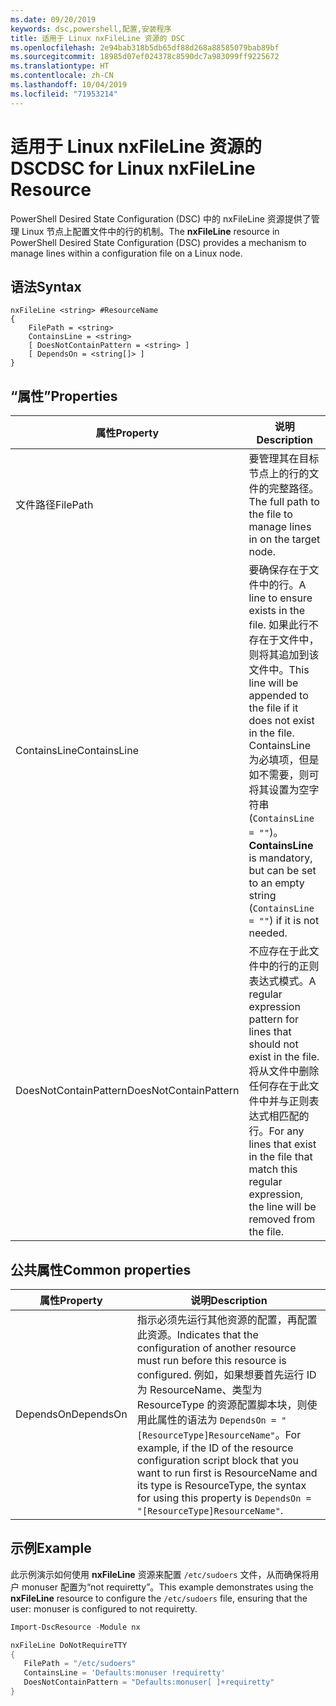 ```yaml
---
ms.date: 09/20/2019
keywords: dsc,powershell,配置,安装程序
title: 适用于 Linux nxFileLine 资源的 DSC
ms.openlocfilehash: 2e94bab318b5db65df88d268a88585079bab89bf
ms.sourcegitcommit: 18985d07ef024378c8590dc7a983099ff9225672
ms.translationtype: HT
ms.contentlocale: zh-CN
ms.lasthandoff: 10/04/2019
ms.locfileid: "71953214"
---
```

# <a name="dsc-for-linux-nxfileline-resource"></a><span data-ttu-id="14d92-103">适用于 Linux nxFileLine 资源的 DSC</span><span class="sxs-lookup"><span data-stu-id="14d92-103">DSC for Linux nxFileLine Resource</span></span>

<span data-ttu-id="14d92-104">PowerShell Desired State Configuration (DSC) 中的 nxFileLine  资源提供了管理 Linux 节点上配置文件中的行的机制。</span><span class="sxs-lookup"><span data-stu-id="14d92-104">The **nxFileLine** resource in PowerShell Desired State Configuration (DSC) provides a mechanism to manage lines within a configuration file on a Linux node.</span></span>

## <a name="syntax"></a><span data-ttu-id="14d92-105">语法</span><span class="sxs-lookup"><span data-stu-id="14d92-105">Syntax</span></span>

```Syntax
nxFileLine <string> #ResourceName
{
    FilePath = <string>
    ContainsLine = <string>
    [ DoesNotContainPattern = <string> ]
    [ DependsOn = <string[]> ]
}
```

## <a name="properties"></a><span data-ttu-id="14d92-106">“属性”</span><span class="sxs-lookup"><span data-stu-id="14d92-106">Properties</span></span>

|<span data-ttu-id="14d92-107">属性</span><span class="sxs-lookup"><span data-stu-id="14d92-107">Property</span></span> |<span data-ttu-id="14d92-108">说明</span><span class="sxs-lookup"><span data-stu-id="14d92-108">Description</span></span> |
|---|---|
|<span data-ttu-id="14d92-109">文件路径</span><span class="sxs-lookup"><span data-stu-id="14d92-109">FilePath</span></span> |<span data-ttu-id="14d92-110">要管理其在目标节点上的行的文件的完整路径。</span><span class="sxs-lookup"><span data-stu-id="14d92-110">The full path to the file to manage lines in on the target node.</span></span> |
|<span data-ttu-id="14d92-111">ContainsLine</span><span class="sxs-lookup"><span data-stu-id="14d92-111">ContainsLine</span></span> |<span data-ttu-id="14d92-112">要确保存在于文件中的行。</span><span class="sxs-lookup"><span data-stu-id="14d92-112">A line to ensure exists in the file.</span></span> <span data-ttu-id="14d92-113">如果此行不存在于文件中，则将其追加到该文件中。</span><span class="sxs-lookup"><span data-stu-id="14d92-113">This line will be appended to the file if it does not exist in the file.</span></span> <span data-ttu-id="14d92-114">ContainsLine  为必填项，但是如不需要，则可将其设置为空字符串 (`ContainsLine = ""`)。</span><span class="sxs-lookup"><span data-stu-id="14d92-114">**ContainsLine** is mandatory, but can be set to an empty string (`ContainsLine = ""`) if it is not needed.</span></span> |
|<span data-ttu-id="14d92-115">DoesNotContainPattern</span><span class="sxs-lookup"><span data-stu-id="14d92-115">DoesNotContainPattern</span></span> |<span data-ttu-id="14d92-116">不应存在于此文件中的行的正则表达式模式。</span><span class="sxs-lookup"><span data-stu-id="14d92-116">A regular expression pattern for lines that should not exist in the file.</span></span> <span data-ttu-id="14d92-117">将从文件中删除任何存在于此文件中并与正则表达式相匹配的行。</span><span class="sxs-lookup"><span data-stu-id="14d92-117">For any lines that exist in the file that match this regular expression, the line will be removed from the file.</span></span> |

## <a name="common-properties"></a><span data-ttu-id="14d92-118">公共属性</span><span class="sxs-lookup"><span data-stu-id="14d92-118">Common properties</span></span>

|<span data-ttu-id="14d92-119">属性</span><span class="sxs-lookup"><span data-stu-id="14d92-119">Property</span></span> |<span data-ttu-id="14d92-120">说明</span><span class="sxs-lookup"><span data-stu-id="14d92-120">Description</span></span> |
|---|---|
|<span data-ttu-id="14d92-121">DependsOn</span><span class="sxs-lookup"><span data-stu-id="14d92-121">DependsOn</span></span> |<span data-ttu-id="14d92-122">指示必须先运行其他资源的配置，再配置此资源。</span><span class="sxs-lookup"><span data-stu-id="14d92-122">Indicates that the configuration of another resource must run before this resource is configured.</span></span> <span data-ttu-id="14d92-123">例如，如果想要首先运行 ID 为 ResourceName、类型为 ResourceType 的资源配置脚本块，则使用此属性的语法为 `DependsOn = "[ResourceType]ResourceName"`。</span><span class="sxs-lookup"><span data-stu-id="14d92-123">For example, if the ID of the resource configuration script block that you want to run first is ResourceName and its type is ResourceType, the syntax for using this property is `DependsOn = "[ResourceType]ResourceName"`.</span></span> |

## <a name="example"></a><span data-ttu-id="14d92-124">示例</span><span class="sxs-lookup"><span data-stu-id="14d92-124">Example</span></span>

<span data-ttu-id="14d92-125">此示例演示如何使用 **nxFileLine** 资源来配置 `/etc/sudoers` 文件，从而确保将用户 monuser 配置为“not requiretty”。</span><span class="sxs-lookup"><span data-stu-id="14d92-125">This example demonstrates using the **nxFileLine** resource to configure the `/etc/sudoers` file, ensuring that the user: monuser is configured to not requiretty.</span></span>

```powershell
Import-DscResource -Module nx

nxFileLine DoNotRequireTTY
{
   FilePath = "/etc/sudoers"
   ContainsLine = 'Defaults:monuser !requiretty'
   DoesNotContainPattern = "Defaults:monuser[ ]+requiretty"
}
```